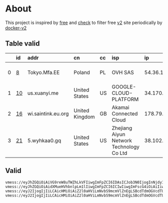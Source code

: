 
# About

This project is inspired by [free](https://github.com/freefq/free) and [check](https://github.com/yeahwu/check) to filter free [v2](https://github.com/v2fly/v2ray-core) site periodically by [docker-v2](https://hub.docker.com/r/v2ray/official)

    

## Table valid
|    | id                   | addr               | cn             | cc   | isp                                      | ip             | chatgpt          |
|---:|:---------------------|:-------------------|:---------------|:-----|:-----------------------------------------|:---------------|:-----------------|
|  0 | [8](config/8.json)   | Tokyo.Mfa.EE       | Poland         | PL   | OVH SAS                                  | 54.36.174.181  | Yes (Region: FR) |
|  1 | [10](config/10.json) | us.xuanyi.me       | United States  | US   | GOOGLE-CLOUD-PLATFORM                    | 34.170.204.183 | Yes (Region: US) |
|  2 | [16](config/16.json) | wi.saintink.eu.org | United Kingdom | GB   | Akamai Connected Cloud                   | 178.79.188.192 | Yes (Region: GB) |
|  3 | [21](config/21.json) | 5.wyhkaa0.gq       | United States  | US   | Zhejiang Aiyun Network Technology Co Ltd | 38.102.235.136 | Yes (Region: US) |

## Valid
```
vmess://eyJhZGQiOiAiVG9reW8uTWZhLkVFIiwgImFpZCI6IDAsICJob3N0IjogInNjdy1mci5paWlvLndpa2kiLCAiaWQiOiAiMjUwZjQzMzEtOGMzZS00Yjg3LWE4NmItNWM1ZmJmOWRkYmE4IiwgIm5ldCI6ICJ3cyIsICJwYXRoIjogIi9hcmllcz9lZD0yMDQ4IiwgInBvcnQiOiAyMDgyLCAicHMiOiAiZ2l0aHViLmNvbS9mcmVlZnEgLSBcdTdmOGVcdTU2ZmRDbG91ZEZsYXJlXHU4MjgyXHU3MGI5IDgiLCAidGxzIjogIiIsICJ0eXBlIjogImF1dG8iLCAic2VjdXJpdHkiOiAiYXV0byIsICJza2lwLWNlcnQtdmVyaWZ5IjogdHJ1ZSwgInNuaSI6ICIifQ==
vmess://eyJhZGQiOiAidXMueHVhbnlpLm1lIiwgImFpZCI6ICIwIiwgImFscG4iOiAiIiwgImZwIjogIiIsICJob3N0IjogInVzLnh1YW55aS5tZSIsICJpZCI6ICI0NDZjNDg2Zi05MjNiLTQzYjAtZjg2NC1iODMxZTU0NWFiMDEiLCAibmV0IjogIndzIiwgInBhdGgiOiAiL2UiLCAicG9ydCI6ICI4NDQzIiwgInBzIjogImdpdGh1Yi5jb20vZnJlZWZxIC0gXHU3ZjhlXHU1NmZkQ2xvdWRGbGFyZVx1ODI4Mlx1NzBiOSAxMCIsICJzY3kiOiAiYXV0byIsICJzbmkiOiAidXMueHVhbnlpLm1lIiwgInRscyI6ICJ0bHMiLCAidHlwZSI6ICIiLCAidiI6ICIyIn0=
vmess://eyJ2IjogIjIiLCAicHMiOiAiZ2l0aHViLmNvbS9mcmVlZnEgLSBcdTdmOGVcdTU2ZmRDbG91ZEZsYXJlXHU4MjgyXHU3MGI5IDE2IiwgImFkZCI6ICJ3aS5zYWludGluay5ldS5vcmciLCAicG9ydCI6ICI0NDMiLCAiaWQiOiAiOTI3MDk0ZDMtZDY3OC00NzYzLTg1OTEtZTI0MGQwYmNhZTg3IiwgImFpZCI6ICIwIiwgInNjeSI6ICJhdXRvIiwgIm5ldCI6ICJ3cyIsICJ0eXBlIjogIm5vbmUiLCAiaG9zdCI6ICJzdWIyLnNhaW50aW5rLmV1Lm9yZyIsICJwYXRoIjogIi92dWsyLjBiYWQuY29tL2NoYXQiLCAidGxzIjogInRscyIsICJzbmkiOiAiIiwgImFscG4iOiAiIn0=
vmess://eyJ2IjogIjIiLCAicHMiOiAiZ2l0aHViLmNvbS9mcmVlZnEgLSBcdTdmOGVcdTU2ZmRDbG91ZEZsYXJlXHU1MTZjXHU1M2Y4Q0ROXHU4MjgyXHU3MGI5IDIxIiwgImFkZCI6ICI1Lnd5aGthYTAuZ3EiLCAicG9ydCI6IDIwOTUsICJpZCI6ICIyNzMzZThjYi1iMDc0LTRkNjYtZTdjMC05OWYxZGI0NjVlNGMiLCAiYWlkIjogMCwgInNjeSI6ICJhdXRvIiwgIm5ldCI6ICJ3cyIsICJob3N0IjogIjUud3loa2FhMC5ncSIsICJwYXRoIjogIi9URzpAaGthYTAiLCAidGxzIjogIiJ9
```

